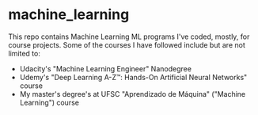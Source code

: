 # machine_learning
This repo contains Machine Learning  ML programs I've coded, mostly, for course projects.
Some of the courses I have followed include but are not limited to:
  - Udacity's "Machine Learning Engineer" Nanodegree
  - Udemy's "Deep Learning A-Z™: Hands-On Artificial Neural Networks" course
  - My master's degree's at UFSC "Aprendizado de Máquina" ("Machine Learning") course
  
